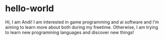# hello-world

Hi, I am Andi! 
I am interested in game programming and ai software and I'm aiming to learn more about both during my freetime. 
Otherwise, I am trying to learn new programming languages and discover new things!
